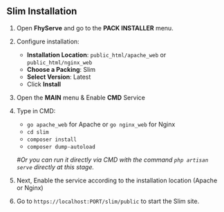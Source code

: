 ## Slim Installation

1. Open **FhyServe** and go to the **PACK INSTALLER** menu.
2. Configure installation:

   * **Installation Location**: `public_html/apache_web` or `public_html/nginx_web`
   * **Choose a Packing**: Slim
   * **Select Version**: Latest
   * Click **Install**
   
3. Open the **MAIN** menu & Enable **CMD** Service
4. Type in CMD:

   * `go apache_web` for Apache or `go nginx_web` for Nginx
   * `cd slim`
   * `composer install`
   * `composer dump-autoload`
   
   *#Or you can run it directly via CMD with the command `php artisan serve` directly at this stage.*
   
5. Next, Enable the service according to the installation location (Apache or Nginx)
6. Go to `https://localhost:PORT/slim/public` to start the Slim site.